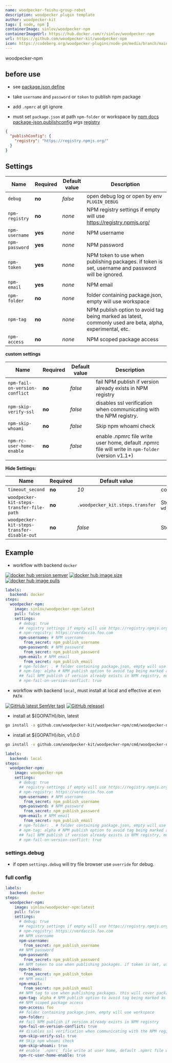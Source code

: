 ```yaml
---
name: woodpecker-feishu-group-robot
description: woodpecker plugin template
author: woodpecker-kit
tags: [ node, npm ]
containerImage: sinlov/woodpecker-npm
containerImageUrl: https://hub.docker.com/r/sinlov/woodpecker-npm
url: https://github.com/woodpecker-kit/woodpecker-npm
icon: https://codeberg.org/woodpecker-plugins/node-pm/media/branch/main/nodejs-logo-hexagon.png
---
```


woodpecker-npm

## before use

- see [package.json define](https://docs.npmjs.com/files/package.json)
- take `username` and `password` or `token` to publish npm package

- add `.npmrc` at git ignore
- must set `package.json` at path `npm-folder` or workspace
  by [npm docs package-json.publishconfig](https://docs.npmjs.com/files/package.json#publishconfig)
  args [registry](https://docs.npmjs.com/cli/v10/using-npm/config#registry)

```json
{
  "publishConfig": {
    "registry": "https://registry.npmjs.org/"
  }
}
```

## Settings

| Name           | Required | Default value | Description                                                                                               |
|----------------|----------|---------------|-----------------------------------------------------------------------------------------------------------|
| `debug`        | **no**   | *false*       | open debug log or open by env `PLUGIN_DEBUG`                                                              |
| `npm-registry` | **no**   | *none*        | NPM registry settings if empty will use https://registry.npmjs.org/                                       |
| `npm-username` | **yes**  | *none*        | NPM username                                                                                              |
| `npm-password` | **yes**  | *none*        | NPM password                                                                                              |
| `npm-token`    | **yes**  | *none*        | NPM token to use when publishing packages. if token is set, username and password will be ignored.        |
| `npm-email`    | **yes**  | *none*        | NPM email                                                                                                 |
| `npm-folder`   | **no**   | *none*        | folder containing package.json, empty will use workspace                                                  |
| `npm-tag`      | **no**   | *none*        | NPM publish option to avoid tag being marked as latest, commonly used are beta, alpha, experimental, etc. |
| `npm-access`   | **no**   | *none*        | NPM scoped package access                                                                                 |

**custom settings**

| Name                           | Required | Default value | Description                                                                                        |
|--------------------------------|----------|---------------|----------------------------------------------------------------------------------------------------|
| `npm-fail-on-version-conflict` | **no**   | *false*       | fail NPM publish if version already exists in NPM registry                                         |
| `npm-skip-verify-ssl`          | **no**   | *false*       | disables ssl verification when communicating with the NPM registry.                                |
| `npm-skip-whoami`              | **no**   | *false*       | Skip npm whoami check                                                                              |
| `npm-rc-user-home-enable`      | **no**   | *false*       | enable .npmrc file write user home, default .npmrc file will write in `npm-folder` (version v1.1+) |

**Hide Settings:**

| Name                                        | Required | Default value                    | Description                                                                      |
|---------------------------------------------|----------|----------------------------------|----------------------------------------------------------------------------------|
| `timeout_second`                            | **no**   | *10*                             | command timeout setting by second                                                |
| `woodpecker-kit-steps-transfer-file-path`   | **no**   | `.woodpecker_kit.steps.transfer` | Steps transfer file path, default by `wd_steps_transfer.DefaultKitStepsFileName` |
| `woodpecker-kit-steps-transfer-disable-out` | **no**   | *false*                          | Steps transfer write disable out                                                 |

## Example

- workflow with backend `docker`

[![docker hub version semver](https://img.shields.io/docker/v/sinlov/woodpecker-npm?sort=semver)](https://hub.docker.com/r/sinlov/woodpecker-npm/tags?page=1&ordering=last_updated)
[![docker hub image size](https://img.shields.io/docker/image-size/sinlov/woodpecker-npm)](https://hub.docker.com/r/sinlov/woodpecker-npm)
[![docker hub image pulls](https://img.shields.io/docker/pulls/sinlov/woodpecker-npm)](https://hub.docker.com/r/sinlov/woodpecker-npm/tags?page=1&ordering=last_updated)

```yml
labels:
  backend: docker
steps:
  woodpecker-npm:
    image: sinlov/woodpecker-npm:latest
    pull: false
    settings:
      # debug: true
      ## registry settings if empty will use https://registry.npmjs.org/
      # npm-registry: https://verdaccio.foo.com
      npm-username: # NPM username
        from_secret: npm_publish_username
      npm-password: # NPM password
        from_secret: npm_publish_password
      npm-email: # NPM email
        from_secret: npm_publish_email
      # npm-folder: . # folder containing package.json, empty will use workspace
      # npm-tag: alpha # NPM publish option to avoid tag being marked as latest, commonly used are beta, alpha, experimental, etc. do not use latest, next
      ## fail NPM publish if version already exists in NPM registry, most use in tag publish
      # npm-fail-on-version-conflict: true
```

- workflow with backend `local`, must install at local and effective at evn `PATH`

[![GitHub latest SemVer tag)](https://img.shields.io/github/v/tag/woodpecker-kit/woodpecker-npm)](https://github.com/woodpecker-kit/woodpecker-npm/tags)
[![GitHub release)](https://img.shields.io/github/v/release/woodpecker-kit/woodpecker-npm)](https://github.com/woodpecker-kit/woodpecker-npm/releases)

- install at ${GOPATH}/bin, latest

```bash
go install -a github.com/woodpecker-kit/woodpecker-npm/cmd/woodpecker-npm@latest
```

- install at ${GOPATH}/bin, v1.0.0

```bash
go install -v github.com/woodpecker-kit/woodpecker-npm/cmd/woodpecker-npm@v1.0.0
```

```yml
labels:
  backend: local
steps:
  woodpecker-npm:
    image: woodpecker-npm
    settings:
      # debug: true
      ## registry settings if empty will use https://registry.npmjs.org/
      # npm-registry: https://verdaccio.foo.com
      npm-username: # NPM username
        from_secret: npm_publish_username
      npm-password: # NPM password
        from_secret: npm_publish_password
      npm-email: # NPM email
        from_secret: npm_publish_email
      # npm-folder: . # folder containing package.json, empty will use workspace
      # npm-tag: alpha # NPM publish option to avoid tag being marked as latest, commonly used are beta, alpha, next, etc.
      ## fail NPM publish if version already exists in NPM registry, most use in tag publish
      # npm-fail-on-version-conflict: true
```

### settings.debug

- if open `settings.debug` will try file browser use `override` for debug.

### full config

```yaml
labels:
  backend: docker
steps:
  woodpecker-npm:
    image: sinlov/woodpecker-npm:latest
    pull: false
    settings:
      # debug: true
      ## registry settings if empty will use https://registry.npmjs.org/
      # npm-registry: https://verdaccio.foo.com
      ## NPM username
      npm-username:
        from_secret: npm_publish_username
      ## NPM password
      npm-password:
        from_secret: npm_publish_password
      ## NPM token to use when publishing packages. if token is set, username and password will be ignored.
      npm-token:
        from_secret: npm_publish_token
      ## NPM email
      npm-email:
        from_secret: npm_publish_email
      ## NPM tag to use when publishing packages. this will cover package.json version field.
      npm-tag: alpha # NPM publish option to avoid tag being marked as latest, commonly used are beta, alpha, next, etc.
      ## NPM scoped package access
      npm-access: foo
      ## folder containing package.json, empty will use workspace
      npm-folder: .
      ## fail NPM publish if version already exists in NPM registry
      npm-fail-on-version-conflict: true
      ## disables ssl verification when communicating with the NPM registry.
      npm-skip-verify-ssl: true
      ## Skip npm whoami check
      npm-skip-whoami: true
      ## enable `.npmrc` file write at user home, default .npmrc file will write in `npm-folder`
      npm-rc-user-home-enable: true
```


